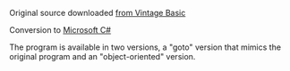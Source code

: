 Original source downloaded [from Vintage Basic](http://www.vintage-basic.net/games.html)

Conversion to [Microsoft C#](https://docs.microsoft.com/en-us/dotnet/csharp/)

The program is available in two versions, a "goto" version that mimics the original program and an "object-oriented" version.

